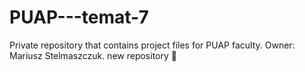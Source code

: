 # PUAP---temat-7
Private repository that contains project files for PUAP faculty. Owner: Mariusz Stelmaszczuk.
new repository :pizza:

